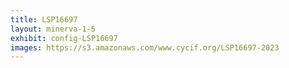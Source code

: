 ```yaml
---
title: LSP16697
layout: minerva-1-5
exhibit: config-LSP16697
images: https://s3.amazonaws.com/www.cycif.org/LSP16697-2023
---
```

